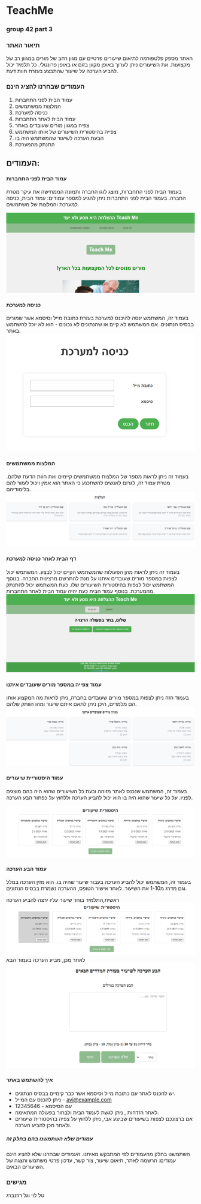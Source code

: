 # TeachMe 

### group 42 part 3

### תיאור האתר 
האתר מספק פלטפורמה לתיאום שיעורים פרטיים עם מגון רחב של מורים במגוון רב של מקצועות. את השיעורים ניתן לערוך באופן מקוון בזום או באופן פרונטלי. כל תלמיד יכול להביע הערכה על שיעור שהתבצע בעזרת חוות דעת.
### העמודים שבחרנו להציג הינם
1. עמוד הבית לפני התחברות
2. המלצות ממשתמשים
3. כניסה למערכת
4. עמוד הבית לאחר התחברות
5. צפיה במגוון מורים שעובדים באתר
6. צפייה בהיסטורית השיעורים של אותו המשתמש
7. הבעת הערכה לשיעור שהמשתמש היה בו
8. התנתק מהמערכת

###
## העמודים:
####     עמוד הבית לפני התחברות
בעמוד הבית לפני התחברות, מוצג לוגו החברה ותמונה הממחישה את עיקר מטרת החברה.
בעמוד הבית לפני התחברות ניתן להגיע למספר עמודים: עמוד הבית, כניסה למערכת והמלצות של משתמשים.

![img_1.png](static/media/img_1.PNG)

#### כניסה למערכת
בעמוד זה, המשתמש ינסה להיכנס למערכת בעזרת כתובת מייל וסיסמא אשר שמורים בבסיס הנתונים.
אם המשתמש לא קיים או שהנתונים לא נכונים - הוא לא יוכל להשתמש באתר.
![img_2.png](static/media/img_2.PNG)
#### המלצות ממשתמשים
בעמוד זה ניתן לראות מספר של המלצות ממשתמשים קיימים ואת חוות הדעת שלהם.
מטרת עמוד זה, לגרום לאנשים להשתכנע כי האתר הוא אמין ויכול לעזור להם בלימודיהם.
![img_3.png](static/media/img_3.PNG)
#### דף הבית לאחר כניסה למערכת
בעמוד זה ניתן לראות מהן הפעולות שהמשתמש הקיים יכול לבצע.
המשתמש יכול לצפות במספר מורים שעובדים איתנו על מנת להתרשם מרצינות החברה.
בנוסף המשתמש יכול לצפות בהיסטורית השיעורים שלו.
כעת המשתמש יכול להתנתק מהמערכת.
בנוסף עמוד הבית כעת יהיה עמוד הבית לאחר התחברות.
![img_4.png](static/media/img_4.PNG)
#### עמוד צפייה במספר מורים שעובדים איתנו
בעמוד הזה ניתן לצפות במספר מורים שעובדים בחברה, ניתן לראות מה המקצוע אותו הם מלמדים, היכן ניתן לתאם איתם שיעור ומהו הוותק שלהם.
![img_5.png](static/media/img_5.PNG)
#### עמוד היסטוריית שיעורים
בעמוד זה, המשתמש שנכנס לאתר מזוהה וכעת כל השיעורים שהוא היה בהם מוצגים לפניו.
על כל שיעור שהוא היה בו הוא יכול להביע הערכה וללחוץ על כפתור הבע הערכה.

![img_6.png](static/media/img_6.PNG)
#### עמוד הבע הערכה
בעמוד זה, המשתמש יכול להביע הערכה בעבור שיעור שהיה בו.
הוא מזין הערכה במלל וגם מדרג מ1-10 את השיעור.
לאחר אישור הטופס, ההערכה נשמרת בבסיס הנתונים.

ראשית,התלמיד בוחר שיעור עליו ירצה להביע הערכה
![img_7.png](static/media/img_7.PNG)
לאחר מכן, מביע הערכה בעמוד הבא
![img_8.png](static/media/img_8.PNG)

#### איך להשתמש באתר 
* יש להכנס לאתר עם כתובת מייל וסיסמא אשר כבר קימיים בבסיס הנתונים.
* ניתן להכנס עם המייל - avi@example.com 
* עם הסיסמא - 12345646
* לאחר הזדהות , ניתן לגשת לעמוד הבית ולבחור בפעולה המתאימה.
* אם ברצונכם לצפות בשיעורים שביצע אבי, ניתן ללחוץ על צפיה בהיסטורית שיעורים ולאחר מכן להביע הערכה.
#####  עמודים שלא השתמשנו בהם בחלק זה
השתמשנו בחלק מהעמודים לפי המתבקש מאיתנו.
העמודים שבחרנו שלא להציג הינם עמודים: הרשמה לאתר, תיאום שיעור, צור קשר, עדכון פרטי משתמש והצגה של השיעורים הבאים.


### מגישים
טל לוי וגל רוזנברג